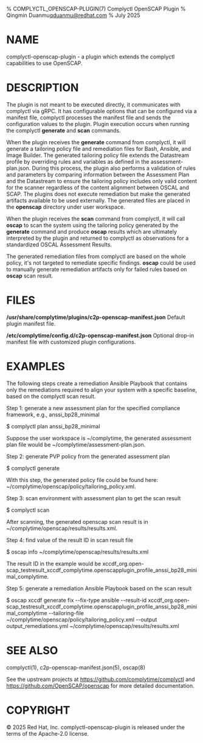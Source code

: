 % COMPLYCTL_OPENSCAP-PLUGIN(7) Complyctl OpenSCAP Plugin
% Qingmin Duanmu<qduanmu@redhat.com>
% July 2025

# NAME

complyctl-openscap-plugin - a plugin which extends the complyctl capabilities to use OpenSCAP.

# DESCRIPTION

The plugin is not meant to be executed directly, it communicates with complyctl via gRPC. It has configurable options that can be configured via a manifest file, complyctl processes the manifest file and sends the configuration values to the plugin. Plugin execution occurs when running the complyctl **generate** and **scan** commands.

When the plugin receives the **generate** command from complyctl, it will generate a tailoring policy file and remediation files for Bash, Ansible, and Image Builder. The generated tailoring policy file extends the Datastream profile by overriding rules and variables as defined in the assessment-plan.json. During this process, the plugin also performs a validation of rules and parameters by comparing information between the Assessment Plan and the Datastream to ensure the tailoring policy includes only valid content for the scanner regardless of the content alignment between OSCAL and SCAP. The plugins does not execute remediation but make the generated artifacts available to be used externally. The generated files are placed in the **openscap** directory under user workspace.

When the plugin receives the **scan** command from complyctl, it will call **oscap** to scan the system using the tailoring policy generated by the **generate** command and produce **oscap** results which are ultimately interpreted by the plugin and returned to complyctl as observations for a standardized OSCAL Assessment Results.

The generated remediation files from complyctl are based on the whole policy, it's not targeted to remediate specific findings. **oscap** could be used to manually generate remediation artifacts only for failed rules based on **oscap** scan result.

# FILES

**/usr/share/complytime/plugins/c2p-openscap-manifest.json**
Default plugin manifest file.

**/etc/complytime/config.d/c2p-openscap-manifest.json**
Optional drop-in manifest file with customized plugin configurations.

# EXAMPLES

The following steps create a remediation Ansible Playbook that contains only the remediations required to align your system with a specific baseline, based on the complyctl scan result.

Step 1: generate a new assessment plan for the specified compliance framework, e.g., anssi_bp28_minimal

$ complyctl plan anssi_bp28_minimal

Suppose the user workspace is ~/complytime, the generated assessment plan file would be ~/complytime/assessment-plan.json.

Step 2: generate PVP policy from the generated assessment plan

$ complyctl generate

With this step, the generated policy file could be found here: ~/complytime/openscap/policy/tailoring_policy.xml.

Step 3: scan environment with assessment plan to get the scan result

$ complyctl scan

After scanning, the generated openscap scan result is in ~/complytime/openscap/results/results.xml.

Step 4: find value of the result ID in scan result file

$ oscap info ~/complytime/openscap/results/results.xml

The result ID in the example would be xccdf_org.open-scap_testresult_xccdf_complytime.openscapplugin_profile_anssi_bp28_minimal_complytime.

Step 5: generate a remediation Ansible Playbook based on the scan result

$ oscap xccdf generate fix --fix-type ansible --result-id xccdf_org.open-scap_testresult_xccdf_complytime.openscapplugin_profile_anssi_bp28_minimal_complytime --tailoring-file ~/complytime/openscap/policy/tailoring_policy.xml --output output_remediations.yml ~/complytime/openscap/results/results.xml

# SEE ALSO

complyctl(1), c2p-openscap-manifest.json(5), oscap(8)

See the upstream projects at https://github.com/complytime/complyctl and https://github.com/OpenSCAP/openscap for more detailed documentation.


# COPYRIGHT

© 2025 Red Hat, Inc. complyctl-openscap-plugin is released under the terms of the Apache-2.0 license.
